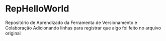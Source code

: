 # RepHelloWorld
Repositório de Aprendizado da Ferramenta de Versionamento e Colaboração
Adicionando linhas para registrar que algo foi feito no arquivo original
